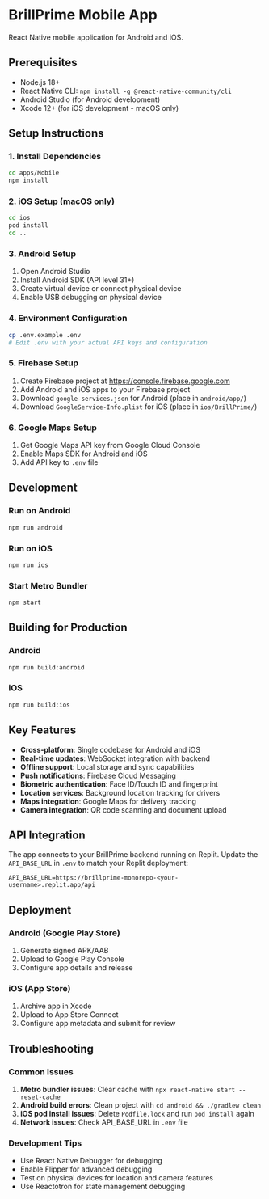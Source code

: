 
# BrillPrime Mobile App

React Native mobile application for Android and iOS.

## Prerequisites

- Node.js 18+
- React Native CLI: `npm install -g @react-native-community/cli`
- Android Studio (for Android development)
- Xcode 12+ (for iOS development - macOS only)

## Setup Instructions

### 1. Install Dependencies
```bash
cd apps/Mobile
npm install
```

### 2. iOS Setup (macOS only)
```bash
cd ios
pod install
cd ..
```

### 3. Android Setup
1. Open Android Studio
2. Install Android SDK (API level 31+)
3. Create virtual device or connect physical device
4. Enable USB debugging on physical device

### 4. Environment Configuration
```bash
cp .env.example .env
# Edit .env with your actual API keys and configuration
```

### 5. Firebase Setup
1. Create Firebase project at https://console.firebase.google.com
2. Add Android and iOS apps to your Firebase project
3. Download `google-services.json` for Android (place in `android/app/`)
4. Download `GoogleService-Info.plist` for iOS (place in `ios/BrillPrime/`)

### 6. Google Maps Setup
1. Get Google Maps API key from Google Cloud Console
2. Enable Maps SDK for Android and iOS
3. Add API key to `.env` file

## Development

### Run on Android
```bash
npm run android
```

### Run on iOS
```bash
npm run ios
```

### Start Metro Bundler
```bash
npm start
```

## Building for Production

### Android
```bash
npm run build:android
```

### iOS
```bash
npm run build:ios
```

## Key Features

- **Cross-platform**: Single codebase for Android and iOS
- **Real-time updates**: WebSocket integration with backend
- **Offline support**: Local storage and sync capabilities
- **Push notifications**: Firebase Cloud Messaging
- **Biometric authentication**: Face ID/Touch ID and fingerprint
- **Location services**: Background location tracking for drivers
- **Maps integration**: Google Maps for delivery tracking
- **Camera integration**: QR code scanning and document upload

## API Integration

The app connects to your BrillPrime backend running on Replit. Update the `API_BASE_URL` in `.env` to match your Replit deployment:

```
API_BASE_URL=https://brillprime-monorepo-<your-username>.replit.app/api
```

## Deployment

### Android (Google Play Store)
1. Generate signed APK/AAB
2. Upload to Google Play Console
3. Configure app details and release

### iOS (App Store)
1. Archive app in Xcode
2. Upload to App Store Connect
3. Configure app metadata and submit for review

## Troubleshooting

### Common Issues

1. **Metro bundler issues**: Clear cache with `npx react-native start --reset-cache`
2. **Android build errors**: Clean project with `cd android && ./gradlew clean`
3. **iOS pod install issues**: Delete `Podfile.lock` and run `pod install` again
4. **Network issues**: Check API_BASE_URL in `.env` file

### Development Tips

- Use React Native Debugger for debugging
- Enable Flipper for advanced debugging
- Test on physical devices for location and camera features
- Use Reactotron for state management debugging
